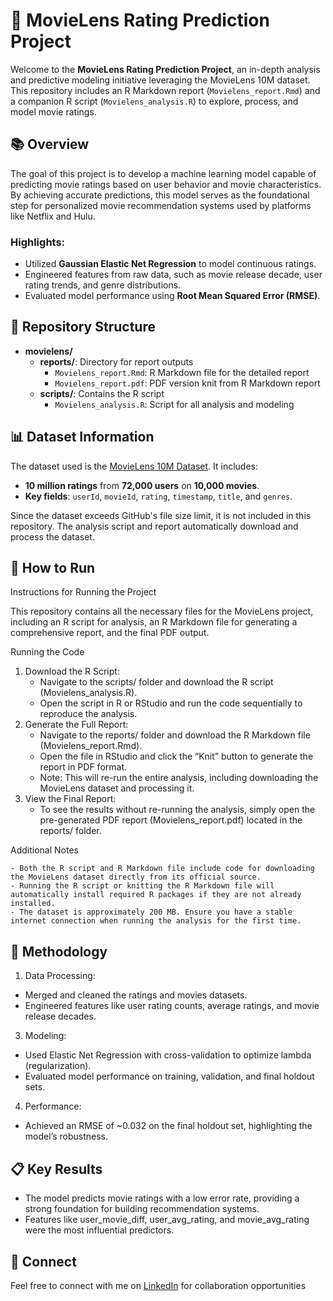 # 🎥 MovieLens Rating Prediction Project

Welcome to the **MovieLens Rating Prediction Project**, an in-depth analysis and predictive modeling initiative leveraging the MovieLens 10M dataset. This repository includes an R Markdown report (`Movielens_report.Rmd`) and a companion R script (`Movielens_analysis.R`) to explore, process, and model movie ratings.

## 📚 Overview

The goal of this project is to develop a machine learning model capable of predicting movie ratings based on user behavior and movie characteristics. By achieving accurate predictions, this model serves as the foundational step for personalized movie recommendation systems used by platforms like Netflix and Hulu.

### Highlights:
- Utilized **Gaussian Elastic Net Regression** to model continuous ratings.
- Engineered features from raw data, such as movie release decade, user rating trends, and genre distributions.
- Evaluated model performance using **Root Mean Squared Error (RMSE)**.

## 📂 Repository Structure
- **movielens/**
  - **reports/**: Directory for report outputs
    - `Movielens_report.Rmd`: R Markdown file for the detailed report
    - `Movielens_report.pdf`: PDF version knit from R Markdown report
  - **scripts/**: Contains the R script
    - `Movielens_analysis.R`: Script for all analysis and modeling
## 📊 Dataset Information

The dataset used is the [MovieLens 10M Dataset](https://files.grouplens.org/datasets/movielens/ml-10m.zip). It includes:
- **10 million ratings** from **72,000 users** on **10,000 movies**.
- **Key fields**: `userId`, `movieId`, `rating`, `timestamp`, `title`, and `genres`.

Since the dataset exceeds GitHub's file size limit, it is not included in this repository. The analysis script and report automatically download and process the dataset.

## 🚀 How to Run

Instructions for Running the Project

This repository contains all the necessary files for the MovieLens project, including an R script for analysis, an R Markdown file for generating a comprehensive report, and the final PDF output.

Running the Code

1.	Download the R Script:
	- Navigate to the scripts/ folder and download the R script (Movielens_analysis.R).
	- Open the script in R or RStudio and run the code sequentially to reproduce the analysis.
2. Generate the Full Report:
	- Navigate to the reports/ folder and download the R Markdown file (Movielens_report.Rmd).
	- Open the file in RStudio and click the “Knit” button to generate the report in PDF format.
	- Note: This will re-run the entire analysis, including downloading the MovieLens dataset and processing it.
3. View the Final Report:
	- To see the results without re-running the analysis, simply open the pre-generated PDF report (Movielens_report.pdf) located in the reports/ folder.

Additional Notes

	- Both the R script and R Markdown file include code for downloading the MovieLens dataset directly from its official source.
	- Running the R script or knitting the R Markdown file will automatically install required R packages if they are not already installed.
	- The dataset is approximately 200 MB. Ensure you have a stable internet connection when running the analysis for the first time.


## 🧠 Methodology

1. Data Processing:
- Merged and cleaned the ratings and movies datasets.
- Engineered features like user rating counts, average ratings, and movie release decades.
3. Modeling:
- Used Elastic Net Regression with cross-validation to optimize lambda (regularization).
- Evaluated model performance on training, validation, and final holdout sets.
4. Performance:
- Achieved an RMSE of ~0.032 on the final holdout set, highlighting the model’s robustness.

## 📋 Key Results

- The model predicts movie ratings with a low error rate, providing a strong foundation for building recommendation systems.
- Features like user_movie_diff, user_avg_rating, and movie_avg_rating were the most influential predictors.

## 🤝 Connect

Feel free to connect with me on [LinkedIn](https://www.linkedin.com/in/kevin-w-mcgowan-m-s-iop/) for collaboration opportunities
